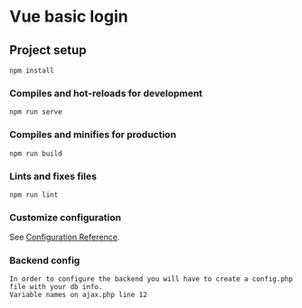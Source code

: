 # Vue basic login

## Project setup
```
npm install
```

### Compiles and hot-reloads for development
```
npm run serve
```

### Compiles and minifies for production
```
npm run build
```

### Lints and fixes files
```
npm run lint
```

### Customize configuration
See [Configuration Reference](https://cli.vuejs.org/config/).

### Backend config

```
In order to configure the backend you will have to create a config.php file with your db info. 
Variable names on ajax.php line 12
```
